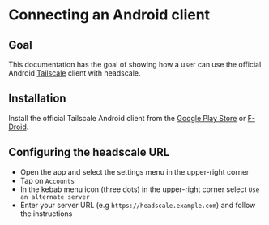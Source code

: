 # Connecting an Android client

## Goal

This documentation has the goal of showing how a user can use the official Android [Tailscale](https://tailscale.com) client with headscale.

## Installation

Install the official Tailscale Android client from the [Google Play Store](https://play.google.com/store/apps/details?id=com.tailscale.ipn) or [F-Droid](https://f-droid.org/packages/com.tailscale.ipn/).

## Configuring the headscale URL

- Open the app and select the settings menu in the upper-right corner
- Tap on `Accounts`
- In the kebab menu icon (three dots) in the upper-right corner select `Use an alternate server`
- Enter your server URL (e.g `https://headscale.example.com`) and follow the instructions
